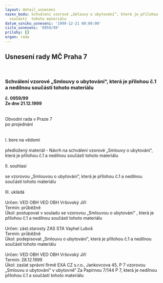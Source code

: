 ```yaml
---
layout: detail_usneseni
nazev_bodu: Schválení vzorové „Smlouvy o ubytování“, která je přílohou č.1 a nedílnou
  součástí  tohoto materiálu
datum_vzniku_usneseni: '1999-12-21 00:00:00'
cislo_usneseni: '0959/99'
prilohy: []
organ: rada
---
```

<div id="ucUsn_pList" class="usn">
	<span><h2>Usnesení rady MČ Praha 7 </h2>
<br></span><div class="standBody">
<span><h3>Schválení vzorové „Smlouvy o ubytování“, která je přílohou č.1 a nedílnou součástí  tohoto materiálu</h3></span><div class="center">
		<strong>č. 0959/99</strong><br>
	</div>
<div class="center">
		<strong>Ze dne 21.12.1999</strong><br><br>
	</div>
<br>Obvodní rada v Praze 7<br>po projednání<br><br><br>I.	bere na vědomí<br><br> předložený materiál - Návrh na schválení vzorové „Smlouvy o ubytování“, která je přílohou č.1 a nedílnou součástí tohoto materiálu<br><br>II.	souhlasí <br><br>se vzorovou „Smlouvou o ubytování“, která je přílohou č.1 a nedílnou součástí tohoto materiálu<br><br>III.	ukládá <br><br> Určen:	VED OBH	VED OBH Vršovský Jiří<br>Termín: průběžně<br>Úkol:	postupovat v souladu se vzorovou „Smlouvou o ubytování“ , která je přílohou č.1 a nedílnou součástí tohoto materiálu<br> <br> Určen:	zást.starosty	ZAS STA Vayhel Luboš<br>Termín: průběžně<br>Úkol:	podepisovat  „Smlouvu o ubytování“, která je přílohou č.1 a nedílnou  součástí tohoto materiálu<br> <br> Určen:	VED OBH	VED OBH Vršovský Jiří<br>Termín: 28.12.1999<br>Úkol:	zaslat správní firmě EXA CZ s.r.o., Jankovcova 45, P 7 vzorovou „Smlouvu o ubytování“ v ubytovně“ Za Papírnou 7/144 P 7, která je nedílnou přílohou č.1 a součástí tohoto materiálu<br>
</div>
</div>